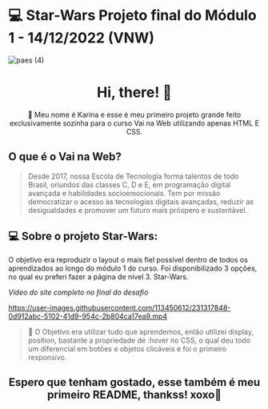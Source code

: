 # 💻 Star-Wars Projeto final do Módulo 1 - 14/12/2022 (VNW) 
![paes (4)](https://user-images.githubusercontent.com/113450612/235277606-e080d628-c7d4-4dcb-b71a-bd85e26aa8c5.png)

<h1 align="center"> Hi, there! 👋 </h1>

<p align="center">🚀 Meu nome é Karina e esse é meu primeiro projeto grande feito exclusivamente sozinha para o curso Vai na Web utilizando apenas HTML E CSS.</p>

## O que é o Vai na Web? 

>Desde 2017, nossa Escola de Tecnologia forma talentos de todo Brasil, oriundos das classes C, D e E, em programação digital avançada e habilidades socioemocionais.
>Tem por missão democratizar o acesso às tecnologias digitais avançadas, reduzir as desigualdades e promover um futuro mais próspero e sustentável.


## 💻 Sobre o projeto Star-Wars:
O objetivo era reproduzir o layout o mais fiel possível dentro de todos os aprendizados ao longo do módulo 1 do curso. 
Foi disponibilizado 3 opções, no qual eu preferi fazer a página de nível 3. Star-Wars.

*Vídeo do site completo no final do desafio*

https://user-images.githubusercontent.com/113450612/231317848-0d912abc-5102-41d9-954c-2b804ca17ea9.mp4

> :construction: O Objetivo era utilizar tudo que aprendemos, então utilizei display, position, bastante a propriedade de :hover no CSS, o qual deu todo um diferencial em botões e objetos clicáveis e foi o primeiro responsivo.



<h2 align="center"> Espero que tenham gostado, esse também é meu primeiro README, thankss! xoxo👋 </h2>
